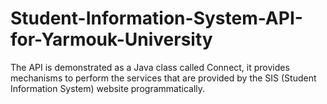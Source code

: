 # Student-Information-System-API-for-Yarmouk-University
The API is demonstrated as a Java class called Connect, it provides mechanisms to perform the services that are provided by the SIS (Student Information System) website programmatically.
